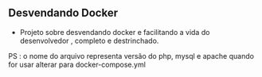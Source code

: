 ## Desvendando Docker

* Projeto sobre desvendando docker e facilitando a vida do desenvolvedor , completo e destrinchado.

PS : o nome do arquivo representa versão do php, mysql e apache quando for usar alterar para docker-compose.yml

